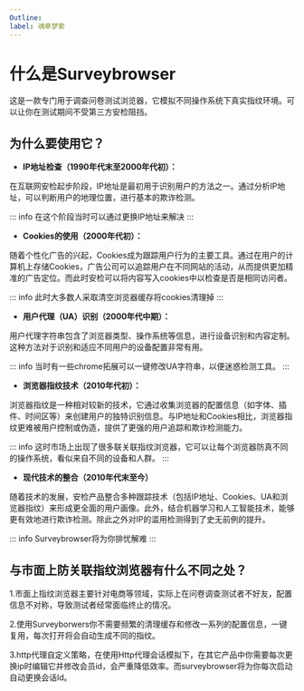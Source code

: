 ```yaml
---
Outline: 
label: 魂牵梦萦
---
```

# 什么是Surveybrowser

这是一款专门用于调查问卷测试浏览器，它模拟不同操作系统下真实指纹环境。可以让你在测试期间不受第三方安检阻挡。

## 为什么要使用它？

- **IP地址检查（1990年代末至2000年代初）：**

在互联网安检起步阶段，IP地址是最初用于识别用户的方法之一。通过分析IP地址，可以判断用户的地理位置，进行基本的欺诈检测。

::: info
在这个阶段当时可以通过更换IP地址来解决
:::

- **Cookies的使用（2000年代初）：**

随着个性化广告的兴起，Cookies成为跟踪用户行为的主要工具。通过在用户的计算机上存储Cookies，广告公司可以追踪用户在不同网站的活动，从而提供更加精准的广告定位。而此时安检可以将内容写入cookies中以检查是否是相同访问者。

::: info
此时大多数人采取清空浏览器缓存将cookies清理掉
:::

- **用户代理（UA）识别（2000年代中期）：**

用户代理字符串包含了浏览器类型、操作系统等信息，进行设备识别和内容定制。这种方法对于识别和适应不同用户的设备配置非常有用。

::: info
当时有一些chrome拓展可以一键修改UA字符串，以便迷惑检测工具。
:::


- **浏览器指纹技术（2010年代初）：**

浏览器指纹是一种相对较新的技术，它通过收集浏览器的配置信息（如字体、插件、时间区等）来创建用户的独特识别信息。与IP地址和Cookies相比，浏览器指纹更难被用户控制或伪造，提供了更强的用户追踪和欺诈检测能力。

::: info
这时市场上出现了很多联关联指纹浏览器，它可以让每个浏览器防真不同的操作系统，看似来自不同的设备和人群。
:::

- **现代技术的整合（2010年代末至今）**

随着技术的发展，安检产品整合多种跟踪技术（包括IP地址、Cookies、UA和浏览器指纹）来形成更全面的用户画像。此外，结合机器学习和人工智能技术，能够更有效地进行欺诈检测。除此之外对IP的滥用检测得到了史无前例的提升。

::: info
Surveybrowser将为你排忧解难
:::

## 与市面上防关联指纹浏览器有什么不同之处？

1.市面上指纹浏览器主要针对电商等领域，实际上在问卷调查测试者不好友，配置信息不对称，导致测试者经常面临终止的情况。

2.使用Surveyborwers你不需要频繁的清理缓存和修改一系列的配置信息，一键复用，每次打开将会自动生成不同的指纹。

3.http代理自定义策略，在使用Http代理会话模拟下，在其它产品中你需要每次更换ip时编辑它并修改会员id，会严重降低效率。而surveybrowser将为你每次启动自动更换会话Id。
